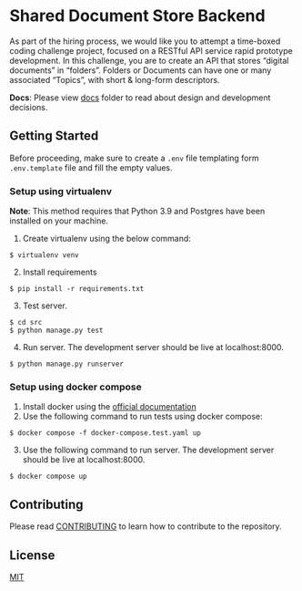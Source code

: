 # Shared Document Store Backend

As part of the hiring process, we would like you to attempt a time-boxed coding challenge project, focused on a RESTful
API service rapid prototype development. In this challenge, you are to create an API that stores “digital documents” in
“folders”. Folders or Documents can have one or many associated “Topics”, with short & long-form descriptors.

**Docs**: Please view [docs](docs/README.md) folder to read about design and development decisions.

## Getting Started

Before proceeding, make sure to create a `.env` file templating form `.env.template`
file and fill the empty values.

### Setup using virtualenv

**Note**: This method requires that Python 3.9 and Postgres have been installed on
your machine.

1. Create virtualenv using the below command:

```shell
$ virtualenv venv
```

2. Install requirements

```shell
$ pip install -r requirements.txt
```

3. Test server.

```shell
$ cd src
$ python manage.py test
```

4. Run server. The development server should be live at localhost:8000.

```shell
$ python manage.py runserver
```

### Setup using docker compose

1. Install docker using the [official documentation](https://docs.docker.com/get-docker/)
2. Use the following command to run tests using docker compose:

```shell
$ docker compose -f docker-compose.test.yaml up
```

3. Use the following command to run server. The development server should be live at localhost:8000.

```shell
$ docker compose up
```

## Contributing

Please read [CONTRIBUTING](CONTRIBUTING.md) to learn how to contribute to the repository.

## License

[MIT](LICENSE)